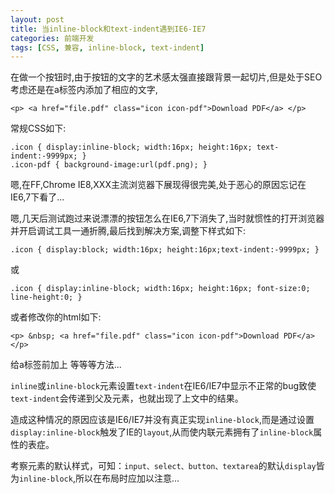 ```yaml
---
layout: post
title: 当inline-block和text-indent遇到IE6-IE7
categories: 前端开发
tags: [CSS, 兼容, inline-block, text-indent]
---
```

在做一个按钮时,由于按钮的文字的艺术感太强直接跟背景一起切片,但是处于SEO考虑还是在a标签内添加了相应的文字,

	<p> <a href="file.pdf" class="icon icon-pdf">Download PDF</a> </p>

常规CSS如下:

	.icon { display:inline-block; width:16px; height:16px; text-indent:-9999px; }
	.icon-pdf { background-image:url(pdf.png); }

嗯,在FF,Chrome IE8,XXX主流浏览器下展现得很完美,处于恶心的原因忘记在IE6,7下看了...

嗯,几天后测试跑过来说漂漂的按钮怎么在IE6,7下消失了,当时就惯性的打开浏览器并开启调试工具一通折腾,最后找到解决方案,调整下样式如下:

	.icon { display:block; width:16px; height:16px;text-indent:-9999px; }

或

	.icon { display:inline-block; width:16px; height:16px; font-size:0; line-height:0; }

或者修改你的html如下:

	<p> &nbsp; <a href="file.pdf" class="icon icon-pdf">Download PDF</a> </p>

给a标签前加上&nbsp;等等等方法...

`inline`或`inline-block`元素设置`text-indent`在IE6/IE7中显示不正常的bug致使`text-indent`会传递到父及元素，也就出现了上文中的结果。

造成这种情况的原因应该是IE6/IE7并没有真正实现`inline-block`,而是通过设置`display:inline-block`触发了IE的`layout`,从而使内联元素拥有了`inline-block`属性的表症。

考察元素的默认样式，可知：`input、select、button、textarea`的默认`display`皆为`inline-block`,所以在布局时应加以注意...